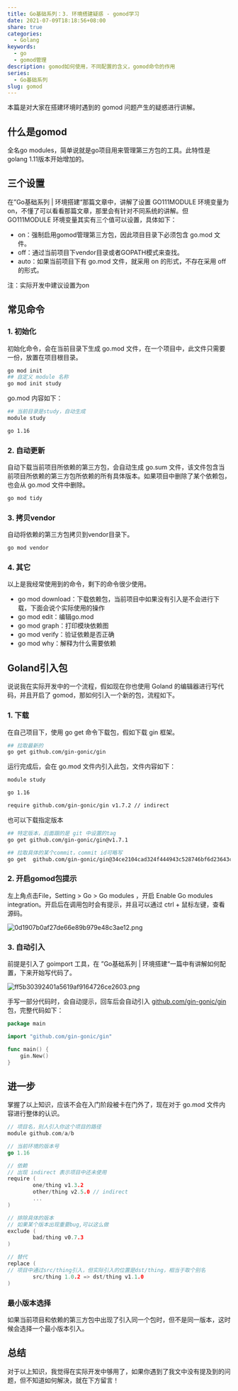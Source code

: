 ```yaml
---
title: Go基础系列：3. 环境搭建疑惑 - gomod学习
date: 2021-07-09T18:18:56+08:00
share: true
categories:
  - Golang
keywords:
  - go
  - gomod管理
description: gomod如何使用，不同配置的含义，gomod命令的作用
series:
  - Go基础系列
slug: gomod
---
```


本篇是对大家在搭建环境时遇到的 gomod 问题产生的疑惑进行讲解。

## 什么是gomod

全名go modules，简单说就是go项目用来管理第三方包的工具。此特性是 golang 1.11版本开始增加的。

## 三个设置

在”Go基础系列 | 环境搭建“那篇文章中，讲解了设置 GO111MODULE 环境变量为 on，不懂了可以看看那篇文章，那里会有针对不同系统的讲解。但 GO111MODULE 环境变量其实有三个值可以设置，具体如下：

- on：强制启用gomod管理第三方包，因此项目目录下必须包含 go.mod 文件。
- off：通过当前项目下vendor目录或者GOPATH模式来查找。
- auto：如果当前项目下有 go.mod 文件，就采用 on 的形式，不存在采用 off 的形式。

注：实际开发中建议设置为on

## 常见命令

### 1. 初始化

初始化命令，会在当前目录下生成 go.mod 文件，在一个项目中，此文件只需要一份，放置在项目根目录。

```bash
go mod init 
## 自定义 module 名称
go mod init study
```

go.mod 内容如下：

```bash
## 当前目录是study，自动生成
module study

go 1.16
```

### 2. 自动更新

自动下载当前项目所依赖的第三方包，会自动生成 go.sum 文件，该文件包含当前项目所依赖的第三方包所依赖的所有具体版本。如果项目中删除了某个依赖包，也会从 go.mod 文件中删除。

```bash
go mod tidy
```

### 3. 拷贝vendor

自动将依赖的第三方包拷贝到vendor目录下。

```bash
go mod vendor
```

### 4. 其它

以上是我经常使用到的命令，剩下的命令很少使用。

- go mod download：下载依赖包，当前项目中如果没有引入是不会进行下载，下面会说个实际使用的操作
- go mod edit：编辑go.mod
- go mod graph：打印模块依赖图
- go mod verify：验证依赖是否正确
- go mod why：解释为什么需要依赖

## Goland引入包

说说我在实际开发中的一个流程，假如现在你也使用 Goland 的编辑器进行写代码，并且开启了 gomod，那如何引入一个新的包，流程如下。

### 1. 下载

在自己项目下，使用 go get 命令下载包，假如下载 gin 框架。

```bash
## 拉取最新的
go get github.com/gin-gonic/gin
```

运行完成后，会在 go.mod 文件内引入此包，文件内容如下：

```bash
module study

go 1.16

require github.com/gin-gonic/gin v1.7.2 // indirect
```

也可以下载指定版本

```bash
## 特定版本，后面跟的是 git 中设置的tag
go get github.com/gin-gonic/gin@v1.7.1

## 拉取具体的某个commit，commit id可略写
go get  github.com/gin-gonic/gin@34ce2104cad324f444943c528746bf6d23643cd3
```

### 2. 开启gomod包提示

左上角点击File，Setting > Go > Go modules ，开启 Enable Go modules integration。开启后在调用包时会有提示，并且可以通过 ctrl + 鼠标左键，查看源码。

![0d1907b0af27de66e89b979e48c3ae12.png](/images/0d1907b0af27de66e89b979e48c3ae12.png)

### 3. 自动引入

前提是引入了 goimport 工具，在 ”Go基础系列 | 环境搭建“一篇中有讲解如何配置，下来开始写代码了。

![ff5b30392401a5619af9164726ce2603.png](/images/ff5b30392401a5619af9164726ce2603.png)

手写一部分代码时，会自动提示，回车后会自动引入 [github.com/gin-gonic/gin](http://github.com/gin-gonic/gin) 包，完整代码如下：

```go
package main

import "github.com/gin-gonic/gin"

func main() {
	gin.New()
}
```

## 进一步

掌握了以上知识，应该不会在入门阶段被卡在门外了，现在对于 go.mod 文件内容进行整体的认识。

```go
// 项目名，别人引入你这个项目的路径
module github.com/a/b

// 当前环境的版本号
go 1.16

// 依赖
// 出现 indirect 表示项目中还未使用
require (
        one/thing v1.3.2
        other/thing v2.5.0 // indirect
        ...
)

// 排除具体的版本
// 如果某个版本出现重要bug,可以这么做
exclude (
        bad/thing v0.7.3
)

// 替代
replace (
// 项目中通过src/thing引入，但实际引入的位置是dst/thing，相当于取个别名
        src/thing 1.0.2 => dst/thing v1.1.0
)
```

### 最小版本选择

如果当前项目和依赖的第三方包中出现了引入同一个包时，但不是同一版本，这时候会选择一个最小版本引入。

## 总结

对于以上知识，我觉得在实际开发中够用了，如果你遇到了我文中没有提及到的问题，但不知道如何解决，就在下方留言！